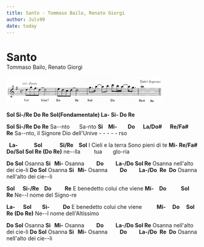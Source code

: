 ```yaml
---
title: Santo - Tommaso Bailo, Renato Giorgi
author: Juls99
date: today
---
```


<h1 style="margin-bottom:0;">Santo</h1>
Tommaso Bailo, Renato Giorgi
<br><br>

<img title="a title" alt="Alt text" src="./Santo-Bailo-intro.jpg" width="80%"/>

**Sol Si-/Re Do Re Sol(Fondamentale) La- Si- Do Re**

**Sol  Si-/Re Do Re**
Sa\--nto &emsp; Sa-nto
**Si &ensp;Mi- &emsp;&ensp; Do &ensp;La/Do# &ensp;Re/Fa# Re**
Sa\--nto, il Signore Dio dell'Unive - - - - - rso

**&ensp;La- &emsp; Sol &emsp;  Si/Re Sol**
I Cieli e la terra Sono pieni di te
**Mi- Re/Fa# Do/Sol Sol Re   (Do Re)**
ne\--lla  &emsp;    tua &emsp;glo-ria

**Do Sol**
Osanna 
**Si &nbsp; Mi-**
Osanna
**&emsp;&emsp;Do  &emsp;La-/Do   Sol Re**
Osanna nell'alto dei cie-li
**Do Sol**
Osanna 
**Si &nbsp; Mi-**
Osanna
**&emsp;&emsp;Do  &emsp;La-/Do&ensp;Re&ensp;Do**
Osanna nell'alto dei cie\--li


**Sol &emsp; Si-/Re&emsp;Do  &emsp; Re**
E benedetto colui che viene
**Mi-&emsp;Do &emsp; &emsp; Sol &emsp;Re**
Ne\--l nome del Signo-re

**La- &emsp; Sol&emsp;&emsp;Si-  &emsp; Do**
E benedetto colui che viene
**&emsp; &emsp; Mi-&emsp; Do&emsp; Sol  Re   (Do Re)**
Ne\--l nome dell'Altissimo


**Do Sol**
Osanna 
**Si &nbsp; Mi-**
Osanna
**&emsp;&emsp;Do  &emsp;La-/Do   Sol Re**
Osanna nell'alto dei cie-li
**Do Sol**
Osanna 
**Si &nbsp; Mi-**
Osanna
**&emsp;&emsp;Do  &emsp;La-/Do&ensp;Re&ensp;Do**
Osanna nell'alto dei cie\--li